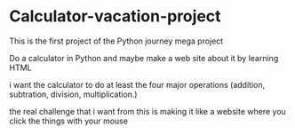 # Calculator-vacation-project
This is the first project of the Python journey mega project

Do a calculator in Python
and maybe make a web site about it by learning HTML

i want the calculator to do at least the four major operations (addition, subtration, division, multiplication.)

the real challenge that i want from this is making it like a website where you click the things with your mouse
